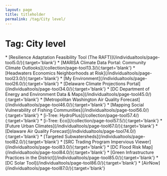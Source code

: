 ```yaml
---
layout: page
title: titleholder
permalink: /tag/City level/
---
```

<h1>Tag: City level</h1>
* [Resilience Adaptation Feasibility Tool (The RAFT)](/individualtools/page-tool5.0/){:target='blank'}
* [MARISA Climate Data Portal: Community Climate Outlooks](/collection/page-tool13.3/){:target='blank'}
* [Headwaters Economics Neighborhoods at Risk](/individualtools/page-tool23.0/){:target='blank'}
* [My Environment](/individualtools/page-tool26.0/){:target='blank'}
* [Delaware Climate Projections Portal](/individualtools/page-tool34.0/){:target='blank'}
* [DC Department of Energy and Environment Data & Maps](/individualtools/page-tool45.0/){:target='blank'}
* [Metropolitan Washington Air Quality Forecast](/individualtools/page-tool46.0/){:target='blank'}
* [Mapping Social Vulnerability of Fishing Communities](/individualtools/page-tool56.0/){:target='blank'}
* [i-Tree: HydroPlus](/collection/page-tool57.4/){:target='blank'}
* [i-Tree:  Eco](/collection/page-tool57.5/){:target='blank'}
* [Future Urban Climates](/individualtools/page-tool67.0/){:target='blank'}
* [Delaware Air Quality Forecast](/individualtools/page-tool74.0/){:target='blank'}
* [Targeted Subwatersheds](/individualtools/page-tool82.0/){:target='blank'}
* [SRC Trading Program Impervious Viewer](/individualtools/page-tool83.0/){:target='blank'}
* [DC Flood Risk Map](/individualtools/page-tool84.0/){:target='blank'}
* [Green Infrastructure Practices in the District](/individualtools/page-tool85.0/){:target='blank'}
* [DC Solar Tool](/individualtools/page-tool86.0/){:target='blank'}
* [AirNow](/individualtools/page-tool87.0/){:target='blank'}
